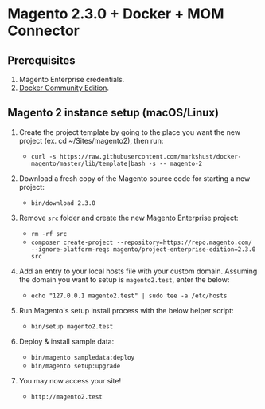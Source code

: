 # Magento 2.3.0 + Docker + MOM Connector

## Prerequisites
1. Magento Enterprise credentials.
2. [Docker Community Edition](https://www.docker.com/community-edition#/download).

## Magento 2 instance setup (macOS/Linux)

1. Create the project template by going to the place you want the new project (ex. cd ~/Sites/magento2), then run:
	- `curl -s https://raw.githubusercontent.com/markshust/docker-magento/master/lib/template|bash -s -- magento-2`

2. Download a fresh copy of the Magento source code for starting a new project:
	- `bin/download 2.3.0`
    
3. Remove `src` folder and create the new Magento Enterprise project:
	- `rm -rf src`
	- `composer create-project --repository=https://repo.magento.com/ --ignore-platform-reqs magento/project-enterprise-edition=2.3.0 src`

3. Add an entry to your local hosts file with your custom domain. Assuming the domain you want to setup is `magento2.test`, enter the below:
	- `echo "127.0.0.1 magento2.test" | sudo tee -a /etc/hosts`

4. Run Magento's setup install process with the below helper script:
	- `bin/setup magento2.test`

5. Deploy & install sample data:
	- `bin/magento sampledata:deploy`
	- `bin/magento setup:upgrade`
	
6. You may now access your site!
	- `http://magento2.test`
